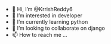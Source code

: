- 👋 Hi, I’m @KrrishReddy6
- 👀 I’m interested in developer
- 🌱 I’m currently learning python
- 💞️ I’m looking to collaborate on django
- 📫 How to reach me ...

<!---
KrrishReddy6/KrrishReddy6 is a ✨ special ✨ repository because its `README.md` (this file) appears on your GitHub profile.
You can click the Preview link to take a look at your changes.
--->
